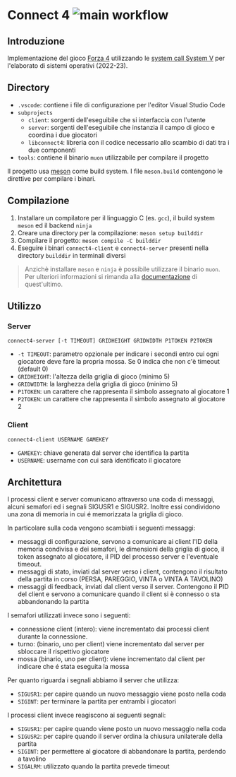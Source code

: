 # Connect 4 ![main workflow](https://github.com/TomZanna/elaborato-so/actions/workflows/ubuntu.yml/badge.svg)

## Introduzione
Implementazione del gioco [Forza 4](https://en.wikipedia.org/wiki/Connect_Four) utilizzando le [system call System V](https://man7.org/linux/man-pages/man7/sysvipc.7.html) per l'elaborato di sistemi operativi (2022-23).

## Directory
* `.vscode`: contiene i file di configurazione per l'editor Visual Studio Code
* `subprojects`
  * `client`: sorgenti dell'eseguibile che si interfaccia con l'utente
  * `server`: sorgenti dell'eseguibile che instanzia il campo di gioco e coordina i due giocatori
  * `libconnect4`: libreria con il codice necessario allo scambio di dati tra i due componenti
* `tools`: contiene il binario `muon` utilizzabile per compilare il progetto

Il progetto usa [meson](https://mesonbuild.com/) come build system. I file `meson.build` contengono le direttive per compilare i binari.

## Compilazione
1. Installare un compilatore per il linguaggio C (es. `gcc`), il build system `meson` ed il backend `ninja`
2. Creare una directory per la compilazione: `meson setup builddir`
3. Compilare il progetto: `meson compile -C builddir`
4. Eseguire i binari `connect4-client` e `connect4-server` presenti nella directory `builddir` in terminali diversi

> Anzichè installare `meson` e `ninja` è possibile utilizzare il binario `muon`. Per ulteriori informazioni si rimanda alla [documentazione](https://muon.build/) di quest'ultimo.

## Utilizzo
### Server
`connect4-server [-t TIMEOUT] GRIDHEIGHT GRIDWIDTH P1TOKEN P2TOKEN`
- `-t TIMEOUT`: parametro opzionale per indicare i secondi entro cui ogni giocatore deve fare la propria mossa. Se 0 indica che non c'è timeout (default 0)
- `GRIDHEIGHT`: l'altezza della griglia di gioco (minimo 5)
- `GRIDWIDTH`: la larghezza della griglia di gioco (minimo 5)
- `P1TOKEN`: un carattere che rappresenta il simbolo assegnato al giocatore 1
- `P2TOKEN`: un carattere che rappresenta il simbolo assegnato al giocatore 2

### Client
`connect4-client USERNAME GAMEKEY`
- `GAMEKEY`: chiave generata dal server che identifica la partita
- `USERNAME`: username con cui sarà identificato il giocatore

## Architettura
I processi client e server comunicano attraverso una coda di messaggi, alcuni semafori ed i segnali SIGUSR1 e SIGUSR2.
Inoltre essi condividono una zona di memoria in cui é memorizzata la griglia di gioco.

In particolare sulla coda vengono scambiati i seguenti messaggi:
- messaggi di configurazione, servono a comunicare ai client l'ID della memoria condivisa e dei semafori, le dimensioni della griglia di gioco, il token assegnato al giocatore, il PID del processo server e l'eventuale timeout.
- messaggi di stato, inviati dal server verso i client, contengono il risultato della partita in corso (PERSA, PAREGGIO, VINTA o VINTA A TAVOLINO)
- messaggi di feedback, inviati dal client verso il server. Contengono il PID del client e servono a comunicare quando il client si è connesso o sta abbandonando la partita

I semafori utilizzati invece sono i seguenti:
- connessione client (intero): viene incrementato dai processi client durante la connessione.
- turno: (binario, uno per client) viene incrementato dal server per sbloccare il rispettivo giocatore
- mossa (binario, uno per client): viene incrementato dal client per indicare che é stata eseguita la mossa

Per quanto riguarda i segnali abbiamo il server che utilizza:
- `SIGUSR1`: per capire quando un nuovo messaggio viene posto nella coda
- `SIGINT`: per terminare la partita per entrambi i giocatori

I processi client invece reagiscono ai seguenti segnali:
- `SIGUSR1`: per capire quando viene posto un nuovo messaggio nella coda
- `SIGUSR2`: per capire quando il server ordina la chiusura unilaterale della partita
- `SIGINT`: per permettere al giocatore di abbandonare la partita, perdendo a tavolino
- `SIGALRM`: utilizzato quando la partita prevede timeout
